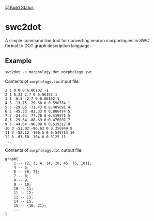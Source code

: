 [![Build Status](https://travis-ci.com/efharkin/swc2dot.svg?token=w2Bu6kMAWz66WkG555u7&branch=master)](https://travis-ci.com/efharkin/swc2dot)

# swc2dot

A simple command line tool for converting neuron morphologies in
SWC format to DOT graph description language.

## Example

```bash
swc2dot -o morphology.dot morphology.swc
```

Contents of `morphology.swc` input file:
```
1 1 0 0 0 6.86102 -1
2 1 6.31 2.7 0 6.86102 1
3 1 -6.3 -2.7 0 6.86102 1
4 3 -13.75 -29.68 0 0.590534 1
5 3 -29.05 -71.43 0 0.409091 4
6 3 -45.53 -83.33 0 0.806474 5
7 3 -24.64 -77.78 0 0.519971 5
8 3 -29.34 -88.69 0 0.476807 7
9 3 -44.64 -96.09 0 0.519312 8
10 3 -51.02 -96.62 0 0.356949 9
11 3 -52.12 -100.5 0 0.549713 10
12 3 -63.58 -104 0 0.3125 11
...
```

Contents of `morphology.dot` output file:
```
graph{
    1 -- {2, 3, 4, 14, 28, 45, 76, 101};
    4 -- 5;
    5 -- {6, 7};
    7 -- 8;
    8 -- 9;
    9 -- 10;
    10 -- 11;
    11 -- 12;
    12 -- 13;
    14 -- 15;
    15 -- {16, 21};
    ...
}
```
